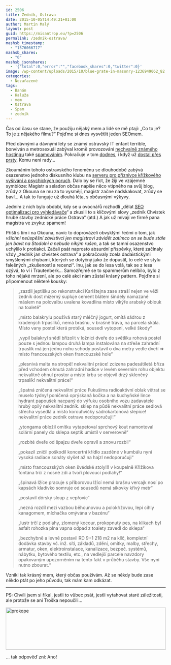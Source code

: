 ```yaml
---
id: 2506
title: Zedník, Ostrava
date: 2015-10-05T14:49:21+01:00
author: Martin Malý
layout: post
guid: https://misantrop.eu/?p=2506
permalink: /zednik-ostrava/
mashsb_timestamp:
  - "1576066717"
mashsb_shares:
  - "0"
mashsb_jsonshares:
  - '{"total":0,"error":"","facebook_shares":0,"twitter":0}'
image: /wp-content/uploads/2015/10/blue-grate-in-masonry-1236949062_82.jpg
categories:
  - Nezařazené
tags:
  - Banán
  - Kaluža
  - mem
  - Ostrava
  - Spam
  - zedník
---
```

Čas od času se stane, že použiju nějaký mem a lidé se mě ptají: &#8222;Co to je? To je z nějakého filmu?&#8220; Pojďme si dnes vysvětlit jeden SEOmem.

<!--more-->

Před dávnými a dávnými lety se známý ostravský IT enfant terrible, bonviván a metrosexuál zabýval kromě provozování [nechvalně známého hostingu](https://www.lupa.cz/clanky/otazky-okolo-hacku-banan-cz-zustavaji/) také [spamováním](https://www.zive.cz/clanky/banancz-jak-se-nema-delat-jmeno-hostingu/sc-3-a-150748/). Pokračuje v tom [dodnes](https://blog.bloxxter.cz/seo-spam-od-banan-cz-usvedceny-spammer-radovan-kaluza-opet-zkousi-nasi-trpelivost/), i když už [dostal přes prsty](https://www.pooh.cz/pooh/a.asp?a=2015831). Komu není rady&#8230;

Zkoumáním tohoto ostravského fenoménu se dlouhodobě zabývá osazenstvo jednoho diskusního klubu na [serveru pro příznivce křížkového vyšívání a psychických poruch](https://okoun.cz). Dalo by se říct, že žijí ve vzájemné symbióze: Magistr a seladon občas napíše něco vtipného na svůj blog, zrůdy z Okouna se mu za to vysmějí, magistr začne nadskakovat, zrůdy se baví&#8230; A tak to funguje už dlouhá léta, s občasnými výkyvy.

Jedním z nich bylo období, kdy se u ovocnářů rozhodli &#8222;dělat [SEO optimalizaci pro vyhledávače](https://jdem.cz/https://www.banan.cz/seo---optimalizace-pro-vyhledavace)&#8220; a zkusili to s klíčovými slovy &#8222;zedník Chvistek hrubé stavby zednické práce Ostrava&#8220; (atd.) A jak už mívají ve firmě pana magistra ve zvyku: spamem!

Přišli s tím i na Okouna, navíc to doprovázeli obvyklými řečmi o tom, jak _všichni neúspěšní závistivci jen magistrovi závidět zatímco on se bude stále jen bavit na Stodolní a nebude nikým rušen_, a tak se tamní osazenstvo uchýlilo k protiakci. Začali psát naprosto absurdní příspěvky, které začínaly vždy &#8222;zednik jan chvistek ostrava&#8220; a pokračovaly zcela dadaistickými smyšlenými chybami, kterých se dotyčný jako že dopustil, to celé ve stylu falešných &#8222;zkušeností a recenzí&#8220;. Inu, jak se do lesa volá, tak se z lesa ozývá, to ví i Trautenberk&#8230; Samozřejmě se to spammerům nelíbilo, bylo z toho nějaké mrzení, ale po celé akci nám zůstal krásný pattern. Pojďme si připomenout některé kousky:

> &#8222;zazdil jeptišku po rekonstrukci Karlštejna zase straší nejen ve věži zedník dost mizerný supluje cement blátem šindely namazané máslem na polovalbu uvalena kovadlina místo vikýře arabský oblouk na toaletě&#8220;
> 
> &#8222;místo balakrylu používá starý mléčný jogurt, omítá sádrou z kradených trpaslíků, nemá brašnu, v brašně tráva, na parcela skála. Místo vany postel která protéká, sousedi vytopeni, velké škody&#8220;
> 
> &#8222;vypil balakryl snědl břízolit v ložnici dveře do světlíku rohová postel pouze s jednou lampou druhá lampa instalována na střeše zahradní trpaslík má jen jednu nohu schody postavil o dva metry vedle dveří => místo francouzských oken francouzské hole&#8220;
> 
> &#8222;plesnivá malta na stropě! nekvalitní práce! zcizena padesátiletá bříza před vchodem ohnutá zahradní hadice v levém severním rohu objektu nekvalitně ohnul prostor a místo krbu se objevil drzý skleněný trpaslík! nekvalitní práce!&#8220;
> 
> &#8222;špatná zničená nekvalitní práce Fukušima radioaktivní oblak větrat se muselo týdny! poničená oprýskaná kočka a na kuchyňské lince hydrant papoušek nacpaný do výfuku osobního vozu zadavatele hrubý opilý nekvalitní zedník. sklep na půdě nekvalitní práce sedlová střecha vysedlá a místo korouhvičky sádrokartonová slepice! nekvalitní práce zedník ostrava nedoporučuji!&#8220;
> 
> &#8222;ytongama obložil omítku vytapetoval sprchový kout namontoval solární panely do sklepa septik umístil v serverovně&#8220;
> 
> &#8222;rozbité dveře od špajzu dveře opravil a znovu rozbil&#8220;
> 
> &#8222;pokazil zničil poškodil koncertní křídlo zazděné v kumbálu nyní vysoká radiace sonáty slyšet až na hajzl nedoporučuji&#8220;
> 
> &#8222;místo francouzských oken švédské stoly!!! v koupelně Křižíkova fontána trčí z nosné zdi a tvoří plovoucí podlahy!&#8220;
> 
> &#8222;špinavá lžíce pracuje s příborovou lžící nemá brašnu vercajk nosí po kapsách kladívko somruje od sousedů nemá sikovky křivý metr&#8220;
> 
> &#8222;postavil dórský sloup z vepřovic&#8220;
> 
> &#8222;nezná rozdíl mezi vazbou běhounovou a polokřížovou, lepí cihly kanagomem, míchačka omývána v bazénu&#8220;
> 
> &#8222;lustr trčí z podlahy, zlomený kocour, prokopnutý pes, na klikach byl asfalt rohozka plna vapna odpad z toalety zavedl do sklepa&#8220;
> 
> &#8222;bezchybně a levně postavil RD 9+1 218 m2 na klíč, kompletní dodávka stavby vč. inž. sítí, základů, zdění, omítky, malby, střechy, armatur, oken, elektroinstalace, kanalizace, bezpeč. systémů, nábytku, bytového textilu, etc., na vedlejší parcele navzdory opakovaným upozorněním na tento fakt v průběhu stavby. Vše nyní nutno zbourat.&#8220;

Vznikl tak krásný mem, který občas používám. Až se někdy bude zase někdo ptát po jeho původu, tak mám kam odkázat.

* * *

PS: Chvíli jsem si říkal, jestli to vůbec psát, jestli vytahovat staré záležitosti, ale protože se ani Troška nepoučili&#8230;

[<img class="aligncenter size-full wp-image-2509" src="https://misantrop.eu/wp-content/uploads/2015/10/prokope.jpg" alt="prokope" width="504" height="133" srcset="https://misantrop.eu/wp-content/uploads/2015/10/prokope.jpg 504w, https://misantrop.eu/wp-content/uploads/2015/10/prokope-200x53.jpg 200w, https://misantrop.eu/wp-content/uploads/2015/10/prokope-500x132.jpg 500w" sizes="(max-width: 504px) 100vw, 504px" />](https://misantrop.eu/wp-content/uploads/2015/10/prokope.jpg)

&#8230; tak odpověď zní: Ano!
